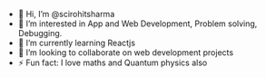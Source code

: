 - 👋 Hi, I’m @scirohitsharma
- 👀 I’m interested in App and Web Development, Problem solving, Debugging. 
- 🌱 I’m currently learning Reactjs
- 💞️ I’m looking to collaborate on web development projects
- ⚡ Fun fact: I love maths and Quantum physics also

<!---
scirohitsharma/scirohitsharma is a ✨ special ✨ repository because its `README.md` (this file) appears on your GitHub profile.
You can click the Preview link to take a look at your changes.
--->
